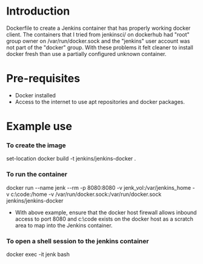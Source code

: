 # Introduction
Dockerfile to create a Jenkins container that has properly working docker client.  The containers that I tried from jenkinsci/ on dockerhub had "root" group owner on /var/run/docker.sock and the "jenkins" user account was not part of the "docker" group.  With these problems it felt cleaner to install docker fresh than use a partially configured unknown container.

# Pre-requisites
- Docker installed
- Access to the internet to use apt repositories and docker packages.

# Example use
### To create the image
set-location <project repo root>
docker build -t jenkins/jenkins-docker .

### To run the container
docker run --name jenk --rm -p 8080:8080 -v jenk_vol:/var/jenkins_home -v c:\code:/home -v /var/run/docker.sock:/var/run/docker.sock jenkins/jenkins-docker

- With above example, ensure that the docker host firewall allows inbound access to port 8080 and c:\code exists on the docker host as a scratch area to map into the Jenkins container.

### To open a shell session to the jenkins container
docker exec -it jenk bash
